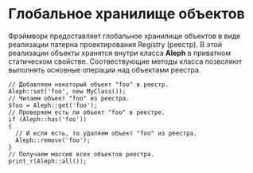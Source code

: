 Глобальное хранилище объектов
=============================



Фрэймворк предоставляет глобальное хранилище объектов в виде реализации патерна
проектирования Registry (реестр). В этой реализации объекты хранятся внутри
класса **Aleph** в приватном статическом свойстве. Соотвествующие методы класса
позволяют выполнять основные операции над объектами реестра.

~~~~~~~~~~~~~~~~~~~~~~~~~~~~~~~~~~~~~~~~~~~~~~~~~~~~~~~~~~~~~~~~~~~~~~~~~~~~~~~~
// Добавляем некоторый объект "foo" в реестр.
Aleph::set('foo', new MyClass());
// Читаем объект "foo" из реестра.
$foo = Aleph::get('foo');
// Проверяем есть ли объект "foo" в реестре.
if (Aleph::has('foo'))
{
  // И если есть, то удаляем объект "foo" из реестра.
  Aleph::remove('foo');
}
// Получаем массив всех объектов реестра.
print_r(Aleph::all());
~~~~~~~~~~~~~~~~~~~~~~~~~~~~~~~~~~~~~~~~~~~~~~~~~~~~~~~~~~~~~~~~~~~~~~~~~~~~~~~~
